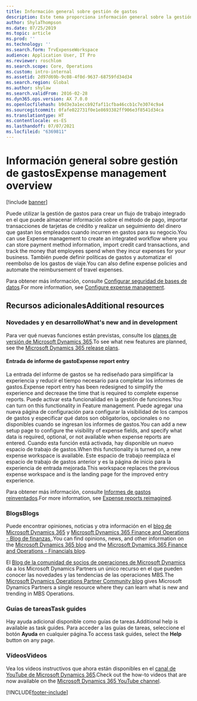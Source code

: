 ```yaml
---
title: Información general sobre gestión de gastos
description: Este tema proporciona información general sobre la gestión de gastos y enlaces a recursos adicionales. Puede utilizar la gestión de gastos para crear un flujo de trabajo integrado en el que puede almacenar información sobre el método de pago, importar transacciones de tarjetas de crédito y realizar un seguimiento del dinero que gastan los empleados cuando incurren en gastos para su negocio.
author: ShylaThompson
ms.date: 07/25/2019
ms.topic: article
ms.prod: ''
ms.technology: ''
ms.search.form: TrvExpenseWorkspace
audience: Application User, IT Pro
ms.reviewer: roschlom
ms.search.scope: Core, Operations
ms.custom: intro-internal
ms.assetid: 2d97d69b-9c08-4f0d-9637-68759fd34d34
ms.search.region: Global
ms.author: shylaw
ms.search.validFrom: 2016-02-28
ms.dyn365.ops.version: AX 7.0.0
ms.openlocfilehash: b9d3e3a1eccb92faf11cfba46ccb1c7e3074c9a4
ms.sourcegitcommit: 0fafe022731f0e1e8693382ff906e3f8541d34ca
ms.translationtype: HT
ms.contentlocale: es-ES
ms.lasthandoff: 07/07/2021
ms.locfileid: "6369811"
---
```

# <a name="expense-management-overview"></a><span data-ttu-id="9ae46-104">Información general sobre gestión de gastos</span><span class="sxs-lookup"><span data-stu-id="9ae46-104">Expense management overview</span></span>

[!include [banner](../includes/banner.md)]

<span data-ttu-id="9ae46-105">Puede utilizar la gestión de gastos para crear un flujo de trabajo integrado en el que puede almacenar información sobre el método de pago, importar transacciones de tarjetas de crédito y realizar un seguimiento del dinero que gastan los empleados cuando incurren en gastos para su negocio.</span><span class="sxs-lookup"><span data-stu-id="9ae46-105">You can use Expense management to create an integrated workflow where you can store payment method information, import credit card transactions, and track the money that employees spend when they incur expenses for your business.</span></span> <span data-ttu-id="9ae46-106">También puede definir políticas de gastos y automatizar el reembolso de los gastos de viaje.</span><span class="sxs-lookup"><span data-stu-id="9ae46-106">You can also define expense policies and automate the reimbursement of travel expenses.</span></span>

<span data-ttu-id="9ae46-107">Para obtener más información, consulte [Configurar seguridad de bases de datos](plan-expense-management.md).</span><span class="sxs-lookup"><span data-stu-id="9ae46-107">For more information, see [Configure expense management](plan-expense-management.md).</span></span>

## <a name="additional-resources"></a><span data-ttu-id="9ae46-108">Recursos adicionales</span><span class="sxs-lookup"><span data-stu-id="9ae46-108">Additional resources</span></span>

### <a name="whats-new-and-in-development"></a><span data-ttu-id="9ae46-109">Novedades y en desarrollo</span><span class="sxs-lookup"><span data-stu-id="9ae46-109">What's new and in development</span></span>

<span data-ttu-id="9ae46-110">Para ver qué nuevas funciones están previstas, consulte los [planes de versión de Microsoft Dynamics 365](/dynamics365/release-plans/).</span><span class="sxs-lookup"><span data-stu-id="9ae46-110">To see what new features are planned, see the [Microsoft Dynamics 365 release plans](/dynamics365/release-plans/).</span></span>

#### <a name="expense-report-entry"></a><span data-ttu-id="9ae46-111">Entrada de informe de gasto</span><span class="sxs-lookup"><span data-stu-id="9ae46-111">Expense report entry</span></span>

<span data-ttu-id="9ae46-112">La entrada del informe de gastos se ha rediseñado para simplificar la experiencia y reducir el tiempo necesario para completar los informes de gastos.</span><span class="sxs-lookup"><span data-stu-id="9ae46-112">Expense report entry has been redesigned to simplify the experience and decrease the time that is required to complete expense reports.</span></span> <span data-ttu-id="9ae46-113">Puede activar esta funcionalidad en la gestión de funciones.</span><span class="sxs-lookup"><span data-stu-id="9ae46-113">You can turn on this functionality in Feature management.</span></span> <span data-ttu-id="9ae46-114">Puede agregar una nueva página de configuración para configurar la visibilidad de los campos de gastos y especificar qué datos son obligatorios, opcionales o no disponibles cuando se ingresan los informes de gastos.</span><span class="sxs-lookup"><span data-stu-id="9ae46-114">You can add a new setup page to configure the visibility of expense fields, and specify what data is required, optional, or not available when expense reports are entered.</span></span> <span data-ttu-id="9ae46-115">Cuando esta función está activada, hay disponible un nuevo espacio de trabajo de gastos.</span><span class="sxs-lookup"><span data-stu-id="9ae46-115">When this functionality is turned on, a new expense workspace is available.</span></span> <span data-ttu-id="9ae46-116">Este espacio de trabajo reemplaza el espacio de trabajo de gastos anterior y es la página de inicio para la experiencia de entrada mejorada.</span><span class="sxs-lookup"><span data-stu-id="9ae46-116">This workspace replaces the previous expense workspace and is the landing page for the improved entry experience.</span></span>

<span data-ttu-id="9ae46-117">Para obtener más información, consulte [Informes de gastos reinventados](ExpenseWorkspaceNew.md).</span><span class="sxs-lookup"><span data-stu-id="9ae46-117">For more information, see [Expense reports reimagined](ExpenseWorkspaceNew.md).</span></span>

### <a name="blogs"></a><span data-ttu-id="9ae46-118">Blogs</span><span class="sxs-lookup"><span data-stu-id="9ae46-118">Blogs</span></span>

<span data-ttu-id="9ae46-119">Puede encontrar opiniones, noticias y otra información en el [blog de Microsoft Dynamics 365](https://community.dynamics.com/b/msftdynamicsblog?c=Enterprise) y [Microsoft Dynamics 365 Finance and Operations - Blog de finanzas ](https://community.dynamics.com/365/financeandoperations/b/financials).</span><span class="sxs-lookup"><span data-stu-id="9ae46-119">You can find opinions, news, and other information on the [Microsoft Dynamics 365 blog](https://community.dynamics.com/b/msftdynamicsblog?c=Enterprise) and the [Microsoft Dynamics 365 Finance and Operations - Financials blog](https://community.dynamics.com/365/financeandoperations/b/financials).</span></span>

<span data-ttu-id="9ae46-120">El [Blog de la comunidad de socios de operaciones de Microsoft Dynamics](https://community.dynamics.com/partner/b/operationspartnercommunityblog) da a los Microsoft Dynamics Partners un único recurso en el que pueden conocer las novedades y las tendencias de las operaciones MBS.</span><span class="sxs-lookup"><span data-stu-id="9ae46-120">The [Microsoft Dynamics Operations Partner Community blog](https://community.dynamics.com/partner/b/operationspartnercommunityblog) gives Microsoft Dynamics Partners a single resource where they can learn what is new and trending in MBS Operations.</span></span>

### <a name="task-guides"></a><span data-ttu-id="9ae46-121">Guías de tareas</span><span class="sxs-lookup"><span data-stu-id="9ae46-121">Task guides</span></span>

<span data-ttu-id="9ae46-122">Hay ayuda adicional disponible como guías de tareas.</span><span class="sxs-lookup"><span data-stu-id="9ae46-122">Additional help is available as task guides.</span></span> <span data-ttu-id="9ae46-123">Para acceder a las guías de tareas, seleccione el botón **Ayuda** en cualquier página.</span><span class="sxs-lookup"><span data-stu-id="9ae46-123">To access task guides, select the **Help** button on any page.</span></span>

### <a name="videos"></a><span data-ttu-id="9ae46-124">Vídeos</span><span class="sxs-lookup"><span data-stu-id="9ae46-124">Videos</span></span>

<span data-ttu-id="9ae46-125">Vea los videos instructivos que ahora están disponibles en el [canal de YouTube de Microsoft Dynamics 365](https://www.youtube.com/channel/UCJGCg4rB3QSs8y_1FquelBQ).</span><span class="sxs-lookup"><span data-stu-id="9ae46-125">Check out the how-to videos that are now available on the [Microsoft Dynamics 365 YouTube channel](https://www.youtube.com/channel/UCJGCg4rB3QSs8y_1FquelBQ).</span></span>


[!INCLUDE[footer-include](../includes/footer-banner.md)]